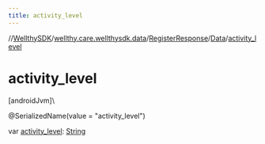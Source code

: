 ```yaml
---
title: activity_level
---
```

//[WellthySDK](../../../../index.html)/[wellthy.care.wellthysdk.data](../../index.html)/[RegisterResponse](../index.html)/[Data](index.html)/[activity_level](activity_level.html)



# activity_level



[androidJvm]\




@SerializedName(value = "activity_level")



var [activity_level](activity_level.html): [String](https://kotlinlang.org/api/latest/jvm/stdlib/kotlin/-string/index.html)




